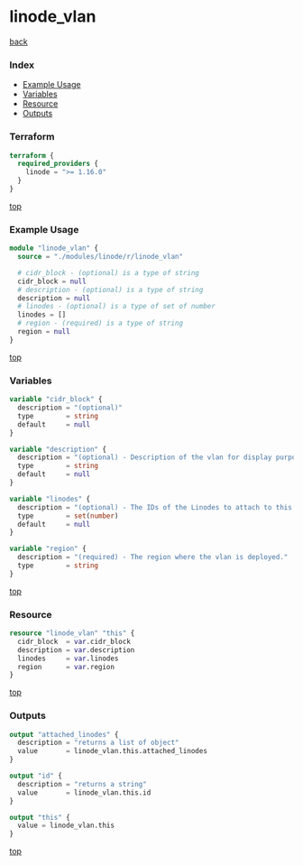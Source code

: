 # linode_vlan

[back](../linode.md)

### Index

- [Example Usage](#example-usage)
- [Variables](#variables)
- [Resource](#resource)
- [Outputs](#outputs)

### Terraform

```terraform
terraform {
  required_providers {
    linode = ">= 1.16.0"
  }
}
```

[top](#index)

### Example Usage

```terraform
module "linode_vlan" {
  source = "./modules/linode/r/linode_vlan"

  # cidr_block - (optional) is a type of string
  cidr_block = null
  # description - (optional) is a type of string
  description = null
  # linodes - (optional) is a type of set of number
  linodes = []
  # region - (required) is a type of string
  region = null
}
```

[top](#index)

### Variables

```terraform
variable "cidr_block" {
  description = "(optional)"
  type        = string
  default     = null
}

variable "description" {
  description = "(optional) - Description of the vlan for display purposes only."
  type        = string
  default     = null
}

variable "linodes" {
  description = "(optional) - The IDs of the Linodes to attach to this vlan."
  type        = set(number)
  default     = null
}

variable "region" {
  description = "(required) - The region where the vlan is deployed."
  type        = string
}
```

[top](#index)

### Resource

```terraform
resource "linode_vlan" "this" {
  cidr_block  = var.cidr_block
  description = var.description
  linodes     = var.linodes
  region      = var.region
}
```

[top](#index)

### Outputs

```terraform
output "attached_linodes" {
  description = "returns a list of object"
  value       = linode_vlan.this.attached_linodes
}

output "id" {
  description = "returns a string"
  value       = linode_vlan.this.id
}

output "this" {
  value = linode_vlan.this
}
```

[top](#index)